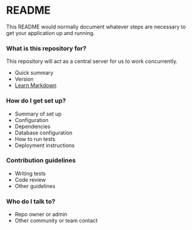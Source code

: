 # README #

This README would normally document whatever steps are necessary to get your application up and running.

### What is this repository for? ###

This repository will act as a central server for us to work concurrently. 
* Quick summary
* Version
* [Learn Markdown](https://bitbucket.org/tutorials/markdowndemo)

### How do I get set up? ###

* Summary of set up
* Configuration
* Dependencies
* Database configuration
* How to run tests
* Deployment instructions

### Contribution guidelines ###

* Writing tests
* Code review
* Other guidelines

### Who do I talk to? ###

* Repo owner or admin
* Other community or team contact
